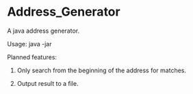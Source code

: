 # Address_Generator
A java address generator.

Usage: java -jar <Addr gen file.jar> <Threads> <Words to search for seperated by spaces>

Planned features:

1. Only search from the beginning of the address for matches.

2. Output result to a file.
